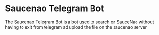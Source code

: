 # Saucenao Telegram Bot

The Saucenao Telegram Bot is a bot used to search on SauceNao without having to exit from telegram ad upload the file on the saucenao server